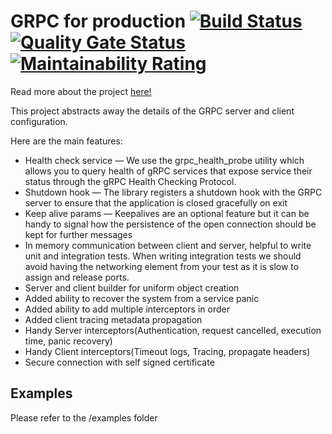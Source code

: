 # GRPC for production [![Build Status](https://travis-ci.org/apssouza22/grpc-server-go.svg?branch=master)](https://travis-ci.org/apssouza22/grpc-server-go) [![Quality Gate Status](https://sonarcloud.io/api/project_badges/measure?project=apssouza22_grpc-server-go&metric=alert_status)](https://sonarcloud.io/dashboard?id=apssouza22_grpc-server-go) [![Maintainability Rating](https://sonarcloud.io/api/project_badges/measure?project=apssouza22_grpc-server-go&metric=sqale_rating)](https://sonarcloud.io/dashboard?id=apssouza22_grpc-server-go)

Read more about the project [here!](https://medium.com/@alexsandrosouza/grpc-for-production-go-2f62f334824)

This project abstracts away the details of the GRPC server and client configuration. 

Here are the main features:
- Health check service — We use the grpc_health_probe utility which allows you to query health of gRPC services that expose service their status through the gRPC Health Checking Protocol.
- Shutdown hook — The library registers a shutdown hook with the GRPC server to ensure that the application is closed gracefully on exit
- Keep alive params — Keepalives are an optional feature but it can be handy to signal how the persistence of the open connection should be kept for further messages
- In memory communication between client and server, helpful to write unit and integration tests. When writing integration tests we should avoid having the networking element from your test as it is slow to assign and release ports.
- Server and client builder for uniform object creation
- Added ability to recover the system from a service panic
- Added ability to add multiple interceptors in order
- Added client tracing metadata propagation
- Handy Server interceptors(Authentication, request cancelled, execution time, panic recovery)
- Handy Client interceptors(Timeout logs, Tracing, propagate headers)
- Secure connection with self signed certificate
 
 ## Examples
 
 Please refer to the /examples folder
 
 
